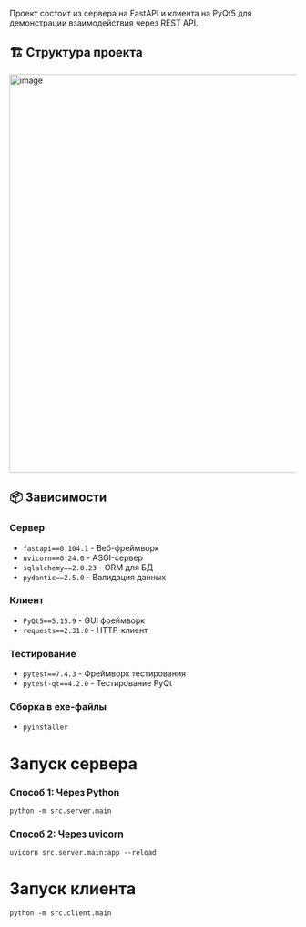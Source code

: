 Проект состоит из сервера на FastAPI и клиента на PyQt5 для демонстрации взаимодействия через REST API.

## 🏗️ Структура проекта

<img width="859" height="698" alt="image" src="https://github.com/user-attachments/assets/fcb7026f-9553-4119-ba69-b5bac733f084" />


## 📦 Зависимости

### Сервер
- `fastapi==0.104.1` - Веб-фреймворк
- `uvicorn==0.24.0` - ASGI-сервер
- `sqlalchemy==2.0.23` - ORM для БД
- `pydantic==2.5.0` - Валидация данных

### Клиент
- `PyQt5==5.15.9` - GUI фреймворк
- `requests==2.31.0` - HTTP-клиент

### Тестирование
- `pytest==7.4.3` - Фреймворк тестирования
- `pytest-qt==4.2.0` - Тестирование PyQt

### Сборка в exe-файлы
- `pyinstaller`


# Запуск сервера
### Способ 1: Через Python
`python -m src.server.main`

### Способ 2: Через uvicorn
`uvicorn src.server.main:app --reload`

# Запуск клиента
`python -m src.client.main`
